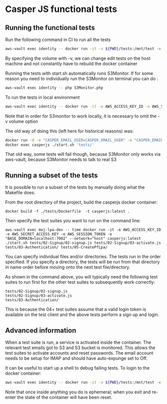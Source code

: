# Casper JS functional tests

## Running the functional tests

Run the following command in CI to run all the tests

```bash
aws-vault exec identity -- docker run -it -v ${PWD}/tests:/mnt/test -e AWS_ACCESS_KEY_ID -e AWS_SECRET_ACCESS_KEY -e AWS_SESSION_TOKEN -e "BASE_DOMAIN=<PUBLIC_FRONT_URL>" --net=host --rm casperjs:latest ./start.sh 'tests/'
```

By specifying the volume with -v,  we can change edit tests on the host machine and not constantly have to rebuild the docker container

Running the tests with start.sh automatically runs S3Monitor. If for some reason you need to individually run the S3Monitor on terminal you can do :

```bash
aws-vault exec identity -- php S3Monitor.php
```

To run the tests in local environment

```bash
aws-vault exec identity -- docker run -it -e AWS_ACCESS_KEY_ID -e AWS_SECRET_ACCESS_KEY -e AWS_SESSION_TOKEN -e "BASE_DOMAIN=localhost:7002" --network="host" --rm casperjs:latest ./start.sh 'tests/'
```

Note that in order for S3monitor to work locally, it is necessary to omit the -v volume option

The old way of doing this (left here for historical reasons) was:

```bash
docker run -d -e "CASPER_EMAIL_USER=CASPER_EMAIL_USER" -e "CASPER_EMAIL_PASSWORD=CASPER_EMAIL_PASSWORD" -e "BASE_DOMAIN=BASE_DOMAIN" --name casperjs casperjs:latest
docker exec casperjs ./start.sh 'tests/'
```

That old way, some tests will fail though, because S3Monitor only works via aws-vault, because S3Monitor needs to talk to real S3

## Running a subset of the tests

It is possible to run a subset of the tests by manually doing what the Makefile does.

From the root directory of the project, build the casperjs docker container:

```
docker build -f ./tests/Dockerfile  -t casperjs:latest .
```

Then specify the test suites you want to run on the command line:

```
aws-vault exec moj-lpa-dev -- time docker run -it -e AWS_ACCESS_KEY_ID -e AWS_SECRET_ACCESS_KEY -e AWS_SESSION_TOKEN -e "BASE_DOMAIN=localhost:7002" --network="host" casperjs:latest ./start.sh tests/02-Signup/02-signup.js tests/02-Signup/03-activate.js tests/03-Authentication/ tests/05-CreatePfLpa/
```

You can specify individual files and/or directories. The tests run in the order specified. If you specify a directory, the tests will be run from that directory in name order before moving onto the next test file/directory.

As shown in the command above, you will typically need the following test suites to run first for the other test suites to subsequently work correctly:

```
tests/02-Signup/02-signup.js
tests/02-Signup/03-activate.js
tests/03-Authentication/
```

This is because the 04+ test suites assume that a valid login token is available on the test client and the above tests perform a sign up and login.

## Advanced information

When a test suite is run, a service is activated inside the container. The relevant test emails got to S3 and S3 bucket is monitored. This allows the test
suites to activate accounts and reset passwords. The email account needs to be setup for IMAP and should have auto-expunge set to Off.

It can be useful to start up a shell to debug failing tests.  To login to the docker container:

```bash
aws-vault exec identity -- docker run -it -v ${PWD}/tests:/mnt/test -e AWS_ACCESS_KEY_ID -e AWS_SECRET_ACCESS_KEY -e AWS_SESSION_TOKEN -e "BASE_DOMAIN=<PUBLIC_FRONT_URL>" --net=host --rm casperjs:latest /usr/bin/env bash
```

Note that once inside anything you do is ephemeral; when you exit and re-enter the state of the container will have been reset.
